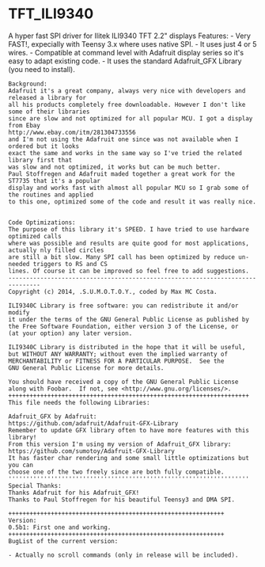 TFT_ILI9340
===========

A hyper fast SPI driver for Ilitek ILI9340 TFT 2.2" displays
	Features:
	- Very FAST!, expecially with Teensy 3.x where uses native SPI.
	- It uses just 4 or 5 wires.
	- Compatible at command level with Adafruit display series so it's easy to adapt existing code.
	- It uses the standard Adafruit_GFX Library (you need to install). 
	
	Background:
	Adafruit it's a great company, always very nice with developers and released a library for
	all his products completely free downloadable. However I don't like some of their libraries
	since are slow and not optimized for all popular MCU. I got a display from Ebay
	http://www.ebay.com/itm/281304733556
	and I'm not using the Adafruit one since was not available when I ordered but it looks
	exact the same and works in the same way so I've tried the related library first that
	was slow and not optimized, it works but can be much better.
	Paul Stoffregen and Adafruit maded together a great work for the ST7735 that it's a popular
	display and works fast with almost all popular MCU so I grab some of the routines and applied
	to this one, optimized some of the code and result it was really nice.
	
	
	Code Optimizations:
	The purpose of this library it's SPEED. I have tried to use hardware optimized calls
	where was possible and results are quite good for most applications, actually nly filled circles
    are still a bit slow. Many SPI call has been optimized by reduce un-needed triggers to RS and CS
	lines. Of course it can be improved so feel free to add suggestions.
	-------------------------------------------------------------------------------
    Copyright (c) 2014, .S.U.M.O.T.O.Y., coded by Max MC Costa.    

    ILI9340C Library is free software: you can redistribute it and/or modify
    it under the terms of the GNU General Public License as published by
    the Free Software Foundation, either version 3 of the License, or
    (at your option) any later version.

    ILI9340C Library is distributed in the hope that it will be useful,
    but WITHOUT ANY WARRANTY; without even the implied warranty of
    MERCHANTABILITY or FITNESS FOR A PARTICULAR PURPOSE.  See the
    GNU General Public License for more details.

    You should have received a copy of the GNU General Public License
    along with Foobar.  If not, see <http://www.gnu.org/licenses/>.
	++++++++++++++++++++++++++++++++++++++++++++++++++++++++++++++++++++
    This file needs the following Libraries:
 
    Adafruit_GFX by Adafruit:
    https://github.com/adafruit/Adafruit-GFX-Library
	Remember to update GFX library often to have more features with this library!
	From this version I'm using my version of Adafruit_GFX library:
	https://github.com/sumotoy/Adafruit-GFX-Library
	It has faster char rendering and some small little optimizations but you can
	choose one of the two freely since are both fully compatible.
	''''''''''''''''''''''''''''''''''''''''''''''''''''''''''''''''''''
	Special Thanks:
	Thanks Adafruit for his Adafruit_GFX!
	Thanks to Paul Stoffregen for his beautiful Teensy3 and DMA SPI.
	
	+++++++++++++++++++++++++++++++++++++++++++++++++++++++++++++
	Version:
	0.5b1: First one and working.
	+++++++++++++++++++++++++++++++++++++++++++++++++++++++++++++
	BugList of the current version:
	
	- Actually no scroll commands (only in release will be included).
